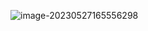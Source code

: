 ![image-20230527165556298](https://wangleidetuchuang.oss-cn-beijing.aliyuncs.com/img/image-20230527165556298.png)